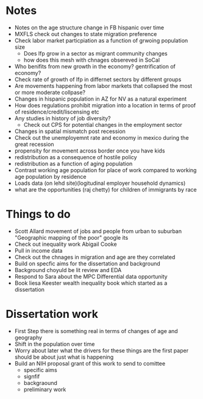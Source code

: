 # Notes  
 - Notes on the age structure change in FB hispanic over time  
 - MXFLS check out changes to state migration preference 
 - Check labor market particpiation as a function of grwoing population size  
   - Does lfp grow in a sector as  migrant community changes  
   - how does this mesh with chnages obsereved in SoCal  
 - Who benifits from new growth in the economy? gentrification of economy?  
 - Check rate of growth of lfp in differnet sectors by different groups 
 - Are movements happening from labor markets that collapsed the most or more moderate collpase? 
 - Changes in hispanic population in AZ for NV as a natural experiment  
 - How does regulations prohibit migration into a location in terms of proof of residence/credit/liscensing etc  
 - Any studies in history of job diversity?  
   - Check out CPS for potential changes in the employment sector  
 - Changes in spatial mismatch post recession  
 - Check out the unemployemnt rate and economy in mexico during the great recession  
 - propensity for movement across border once you have kids 
 - redistribution as a consequence of hostile policy  
 - redistribution as a function of aging population  
 - Contrast working age population for place of work compared to working age population by residence  
 - Loads data (on lehd site)(logitudinal employer household dynamics) 
 - what are the opportunities (raj chetty) for children of immigrants by race  

# Things to do
 - Scott Allard movement of jobs and people from urban to suburban "Geographic mapping of the poor" google its
 - Check out inequality work Abigail Cooke
 - Pull in income data
 - Check out the chnages in migration and age are they correlated
 - Build on specfic aims for the dissertation and background
 - Background choyuld be lit review and EDA
 - Respond to Sara about the MPC Differential data opportunity
 - Book liesa Keester wealth inequality book which started as a dissertation

# Dissertation work
 - First Step there is something real in terms of changes of age and geography
 - Shift in the population over time
 - Worry about later what the drivers for these things are the first paper should be about just what is happening
 - Build an NIH proposal grant of this work to send to comittee
    - specific aims
    - signfif
    - backgraound
    - preliminary work

